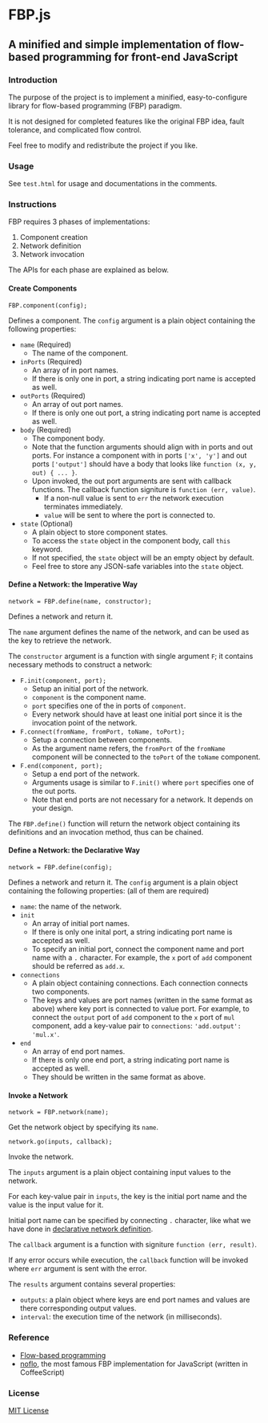 FBP.js
======

A minified and simple implementation of flow-based programming for front-end JavaScript
---------------------------------------------------------------------------------------

### Introduction

The purpose of the project is to implement a minified, easy-to-configure library for flow-based programming \(FBP\) paradigm.

It is not designed for completed features like the original FBP idea, fault tolerance, and complicated flow control.

Feel free to modify and redistribute the project if you like.

### Usage

See `test.html` for usage and documentations in the comments.

### Instructions

FBP requires 3 phases of implementations:

1. Component creation
2. Network definition
3. Network invocation

The APIs for each phase are explained as below.

#### Create Components

`FBP.component(config);`

Defines a component.
The `config` argument is a plain object containing the following properties:

* `name` \(Required\)
  * The name of the component.
* `inPorts` \(Required\)
  * An array of in port names.
  * If there is only one in port, a string indicating port name is accepted as well.
* `outPorts` \(Required\)
  * An array of out port names.
  * If there is only one out port, a string indicating port name is accepted as well.
* `body` \(Required\)
  * The component body.
  * Note that the function arguments should align with in ports and out ports. For instance a component with in ports `['x', 'y']` and out ports `['output']` should have a body that looks like `function (x, y, out) { ... }`.
  * Upon invoked, the out port arguments are sent with callback functions. The callback function signiture is `function (err, value)`.
    * If a non-null value is sent to `err` the network execution terminates immediately.
    * `value` will be sent to where the port is connected to.
* `state` \(Optional\)
  * A plain object to store component states.
  * To access the `state` object in the component body, call `this` keyword.
  * If not specified, the `state` object will be an empty object by default.
  * Feel free to store any JSON-safe variables into the `state` object.

#### Define a Network: the Imperative Way

`network = FBP.define(name, constructor);`

Defines a network and return it.

The `name` argument defines the name of the network, and can be used as the key to retrieve the network.

The `constructor` argument is a function with single argument `F`; it contains necessary methods to construct a network:

* `F.init(component, port);`
  * Setup an initial port of the network.
  * `component` is the component name.
  * `port` specifies one of the in ports of `component`.
  * Every network should have at least one initial port since it is the invocation point of the network.
* `F.connect(fromName, fromPort, toName, toPort);`
  * Setup a connection between components.
  * As the argument name refers, the `fromPort` of the `fromName` component will be connected to the `toPort` of the `toName` component.
* `F.end(component, port);`
  * Setup a end port of the network.
  * Arguments usage is similar to `F.init()` where `port` specifies one of the out ports.
  * Note that end ports are not necessary for a network. It depends on your design.

The `FBP.define()` function will return the network object containing its definitions and an invocation method, thus can be chained.

#### Define a Network: the Declarative Way

`network = FBP.define(config);`

Defines a network and return it.
The `config` argument is a plain object containing the following properties: \(all of them are required\)

* `name`: the name of the network.
* `init`
  * An array of initial port names.
  * If there is only one inital port, a string indicating port name is accepted as well.
  * To specify an initial port, connect the component name and port name with a `.` character.
  For example, the `x` port of `add` component should be referred as `add.x`.
* `connections`
  * A plain object containing connections. Each connection connects two components.
  * The keys and values are port names \(written in the same format as above\) where key port is connected to value port.
  For example, to connect the `output` port of `add` component to the `x` port of `mul` component, add a key-value pair to `connections`: `'add.output': 'mul.x'`.
* `end`
  * An array of end port names.
  * If there is only one end port, a string indicating port name is accepted as well.
  * They should be written in the same format as above.

#### Invoke a Network

`network = FBP.network(name);`

Get the network object by specifying its `name`.

`network.go(inputs, callback);`

Invoke the network.

The `inputs` argument is a plain object containing input values to the network.

For each key-value pair in `inputs`, the key is the initial port name and the value is the input value for it.

Initial port name can be specified by connecting `.` character, like what we have done in [declarative network definition](#define-a-network-the-declarative-way).

The `callback` argument is a function with signiture `function (err, result)`.

If any error occurs while execution, the `callback` function will be invoked where `err` argument is sent with the error.

The `results` argument contains several properties:
* `outputs`: a plain object where keys are end port names and values are there corresponding output values.
* `interval`: the execution time of the network \(in milliseconds\).

### Reference

* [Flow-based programming](http://en.wikipedia.org/wiki/Flow-based_programming)
* [noflo](http://noflojs.org), the most famous FBP implementation for JavaScript \(written in CoffeeScript\)

### License

[MIT License](http://opensource.org/licenses/MIT)
